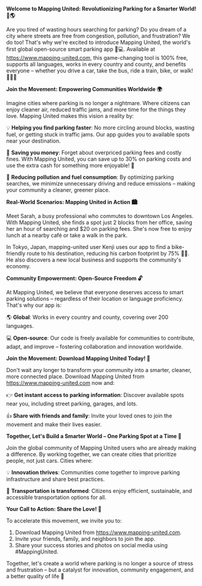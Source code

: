 **Welcome to Mapping United: Revolutionizing Parking for a Smarter World! 🚀🌎**

Are you tired of wasting hours searching for parking? Do you dream of a city where streets are free from congestion, pollution, and frustration? We do too! That's why we're excited to introduce Mapping United, the world's first global open-source smart parking app 📱💻. Available at https://www.mapping-united.com, this game-changing tool is 100% free, supports all languages, works in every country and county, and benefits everyone – whether you drive a car, take the bus, ride a train, bike, or walk! 👫🚶‍♀️

**Join the Movement: Empowering Communities Worldwide 🌍**

Imagine cities where parking is no longer a nightmare. Where citizens can enjoy cleaner air, reduced traffic jams, and more time for the things they love. Mapping United makes this vision a reality by:

💡 **Helping you find parking faster**: No more circling around blocks, wasting fuel, or getting stuck in traffic jams. Our app guides you to available spots near your destination.

💸 **Saving you money**: Forget about overpriced parking fees and costly fines. With Mapping United, you can save up to 30% on parking costs and use the extra cash for something more enjoyable! 🎉

🌿 **Reducing pollution and fuel consumption**: By optimizing parking searches, we minimize unnecessary driving and reduce emissions – making your community a cleaner, greener place.

**Real-World Scenarios: Mapping United in Action 🏙️**

Meet Sarah, a busy professional who commutes to downtown Los Angeles. With Mapping United, she finds a spot just 2 blocks from her office, saving her an hour of searching and $20 on parking fees. She's now free to enjoy lunch at a nearby café or take a walk in the park.

In Tokyo, Japan, mapping-united user Kenji uses our app to find a bike-friendly route to his destination, reducing his carbon footprint by 75% 🚴‍♂️. He also discovers a new local business and supports the community's economy.

**Community Empowerment: Open-Source Freedom 🔓**

At Mapping United, we believe that everyone deserves access to smart parking solutions – regardless of their location or language proficiency. That's why our app is:

🌎 **Global**: Works in every country and county, covering over 200 languages.

💻 **Open-source**: Our code is freely available for communities to contribute, adapt, and improve – fostering collaboration and innovation worldwide.

**Join the Movement: Download Mapping United Today! 📲**

Don't wait any longer to transform your community into a smarter, cleaner, more connected place. Download Mapping United from https://www.mapping-united.com now and:

👉 **Get instant access to parking information**: Discover available spots near you, including street parking, garages, and lots.

👍 **Share with friends and family**: Invite your loved ones to join the movement and make their lives easier.

**Together, Let's Build a Smarter World – One Parking Spot at a Time 🌟**

Join the global community of Mapping United users who are already making a difference. By working together, we can create cities that prioritize people, not just cars. Cities where:

💡 **Innovation thrives**: Communities come together to improve parking infrastructure and share best practices.

🚀 **Transportation is transformed**: Citizens enjoy efficient, sustainable, and accessible transportation options for all.

**Your Call to Action: Share the Love! 🎉**

To accelerate this movement, we invite you to:

1. Download Mapping United from https://www.mapping-united.com.
2. Invite your friends, family, and neighbors to join the app.
3. Share your success stories and photos on social media using #MappingUnited.

Together, let's create a world where parking is no longer a source of stress and frustration – but a catalyst for innovation, community engagement, and a better quality of life 🌈